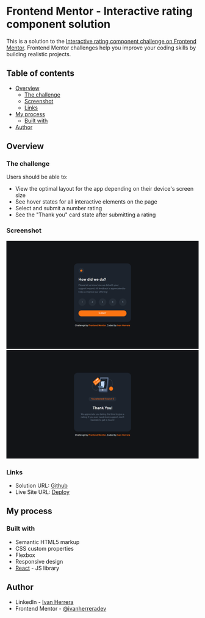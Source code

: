 # Frontend Mentor - Interactive rating component solution

This is a solution to the [Interactive rating component challenge on Frontend Mentor](https://www.frontendmentor.io/challenges/interactive-rating-component-koxpeBUmI). Frontend Mentor challenges help you improve your coding skills by building realistic projects. 

## Table of contents

- [Overview](#overview)
  - [The challenge](#the-challenge)
  - [Screenshot](#screenshot)
  - [Links](#links)
- [My process](#my-process)
  - [Built with](#built-with)
- [Author](#author)

## Overview

### The challenge

Users should be able to:

- View the optimal layout for the app depending on their device's screen size
- See hover states for all interactive elements on the page
- Select and submit a number rating
- See the "Thank you" card state after submitting a rating

### Screenshot

![Interactive rating component screen 1](./public/screenshots/screenshot1.png)
![Interactive rating component screen 2](./public/screenshots/screenshot2.png)

### Links

- Solution URL: [Github](https://github.com/ivanherreradev/interactive-rating-component)
- Live Site URL: [Deploy](https://interactive-rating-component-nine-ivory.vercel.app/)

## My process

### Built with

- Semantic HTML5 markup
- CSS custom properties
- Flexbox
- Responsive design
- [React](https://reactjs.org/) - JS library

## Author

- LinkedIn - [Ivan Herrera](https://www.linkedin.com/in/ivanherreradev/)
- Frontend Mentor - [@ivanherreradev](https://www.frontendmentor.io/profile/ivanherreradev)